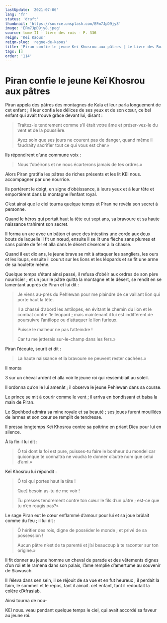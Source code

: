 ```yaml
---
lastUpdate: '2021-07-06'
lang: 'fr'
status: 'draft'
thumbnail: 'https://source.unsplash.com/EFm7JpD9jy8'
image: 'EFm7JpD9jy8.jpeg'
source: tome II - livre des rois - P. 336
reign: 'Keï Kaous'
reign-slug: 'regne-de-kaous'
title: 'Piran confie le jeune Keï Khosrou aux pâtres | Le Livre des Rois | Shâhnâmeh'
tags: []
order: '114'
---
```


<!-- LTeX: language=fr -->

# Piran confie le jeune Keï Khosrou aux pâtres

Piran appela des pâtres des montagnes de Kala et leur parla longuement de cet enfant ; il leur confia les délices de ses yeux et de son cœur, ce bel enfant qui avait trouvé grâce devant lui, disant :

> Traitez-le tendrement comme s’il était votre âme et préser-vez-le du vent et de la poussière.
>
> Ayez soin que ses jours ne courent pas de danger, quand même il faudraity sacrifier tout ce qui vous est cher.»

Ils répondirent d’une commune voix :

> Nous t’obéirons et ne nous écarterons jamais de tes ordres.»

Alors Piran gratifia les pâtres de riches présents et les lit KEl nous. accompagner par une nourrice.

Ils portèrent le doigt, en signe d’obéissance, à leurs yeux et à leur tête et emportèrent dans la montagne l’enfant royal.

C’est ainsi que le ciel tourna quelque temps et Piran ne révéla son secret à personne.

Quand le héros qui portait haut la tête eut sept ans, sa bravoure et sa haute naissance trahirent son secret.

Il forma un arc avec un bâton et avec des intestins une corde aux deux bouts de laquelle il fit un nœud, ensuite il se lit une flèche sans plumes et sans pointe de fer et alla dans le désert s’exercer à la chasse.

Quand il eut dix ans, le jeune brave se mit à attaquer les sangliers, les ours et les loups, ensuite il courut sur les lions et les léopards et se fit une arme de sa houlette même.

Quelque temps s’étant ainsi passé, il refusa d’obéir aux ordres de son père nourricier ; et un jour le pâtre quitta la montagne et le désert, se rendit en se lamentant auprès de Piran et lui dit :

> Je viens au-près du Pehlewan pour me plaindre de ce vaillant lion qui porte haut la tête.
>
> Il a chassé d’abord les antilopes, en évitant le chemin du lion et le combat contre ’le léopard ; mais maintenant il lui est indifférent de poursuivre l’antilope ou d’attaquer le lion furieux.
>
> Puisse le malheur ne pas l’atteindre !
>
> Car tu me jetterais sur-le-champ dans les fers.»

Piran l’écoute, sourit et dit :

> La haute naissance et la bravoure ne peuvent rester cachées.»

Il monta

3
sur un cheval ardent et alla voir le jeune roi qui ressemblait au soleil.

Il ordonna qu’on le lui amenât ; il observa le jeune Pehlewan dans sa course.

Le prince se mit à courir comme le vent ; il arriva en bondissant et baisa la main de Piran.

Le Sipehbed admira sa mine royale et sa beauté ; ses joues furent mouillées de larmes et son cœur se remplit de tendresse.

Il pressa longtemps Keï Khosrou contre sa poitrine en priant Dieu pour lui en silence.

À la fin il lui dit :

> Ô toi dont la foi est pure, puisses-tu faire le bonheur du mondel car quiconque te connaîtra ne voudra te donner d’autre nom que celui d’ami.»

Keï Khosrou lui répondit :

> Ô toi qui portes haut la tête !
>
> Que]
besoin as-tu de me voir !
>
> Tu presses tendrement contre ton cœur le fils d’un pâtre ; est-ce que tu n’en rougis pas?»

Le sage Piran eut le cœur enflammé d’amour pour lui et sa joue brûlait comme du feu ; il lui dit :

> Ô héritier des rois, digne de posséder le monde ; et privé de sa possession !
>
> Aucun pâtre n’est de ta parenté et j’ai beaucoup à te raconter sur ton origine.»

Il fit donner au jeune homme un cheval de parade et des vêtements dignes d’un roi et le ramena dans son palais, l’âme remplie d’amertume au souvenir de Siawusch.

Il l’éleva dans sen sein, il se réjouit de sa vue et en fut heureux ; il perdait la faim, le sommeil et le repos, tant il aimait. cet enfant, tant il redoutait la colère d’Afrasiab.

Ainsi tourna de nou-

KEI nous. veau pendant quelque temps le ciel, qui avait accordé sa faveur au jeune roi.
